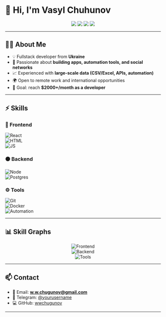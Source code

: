 # 👋 Hi, I'm Vasyl Chuhunov  

<div align="center">
  <img src="https://img.shields.io/badge/Frontend-React-blue?style=for-the-badge&logo=react" />
  <img src="https://img.shields.io/badge/Backend-Node.js-black?style=for-the-badge&logo=node.js" />
  <img src="https://img.shields.io/badge/Database-PostgreSQL-316192?style=for-the-badge&logo=postgresql" />
  <img src="https://img.shields.io/badge/Tools-GitHub-gray?style=for-the-badge&logo=github" />
</div>

---

## 🧑‍💻 About Me  

- 💡 Fullstack developer from **Ukraine**  
- 🚀 Passionate about **building apps, automation tools, and social networks**  
- 📈 Experienced with **large-scale data (CSV/Excel, APIs, automation)**  
- 🌍 Open to remote work and international opportunities  
- 🎯 Goal: reach **$2000+/month as a developer**  

---

## ⚡ Skills  

### 🔵 Frontend
 ![React](https://img.shields.io/badge/70%25-000000?style=for-the-badge&logo=react&logoColor=61DAFB)  
 ![HTML](https://img.shields.io/badge/95%25-000000?style=for-the-badge&logo=html5&logoColor=E34F26)  
 ![JS](https://img.shields.io/badge/80%25-000000?style=for-the-badge&logo=javascript&logoColor=F7DF1E)  

### ⚫ Backend
  ![Node](https://img.shields.io/badge/80%25-111111?style=for-the-badge&logo=node.js&logoColor=43853D)  
  ![Postgres](https://img.shields.io/badge/60%25-111111?style=for-the-badge&logo=postgresql&logoColor=316192)  

### ⚙️ Tools
  ![Git](https://img.shields.io/badge/90%25-333333?style=for-the-badge&logo=git&logoColor=F05032)  
  ![Docker](https://img.shields.io/badge/40%25-333333?style=for-the-badge&logo=docker&logoColor=2496ED)  
  ![Automation](https://img.shields.io/badge/80%25-333333?style=for-the-badge&logo=python&logoColor=3776AB)  

---

## 📊 Skill Graphs  

<div align="center">

![Frontend](https://img.shields.io/badge/Frontend-70%25-blue?style=for-the-badge&logo=react)  
![Backend](https://img.shields.io/badge/Backend-75%25-black?style=for-the-badge&logo=node.js)  
![Tools](https://img.shields.io/badge/Tools-70%25-gray?style=for-the-badge&logo=github)  

</div>

---

## 📫 Contact  

- 📧 Email: **w.w.chugunov@gmail.com**  
- 💬 Telegram: [@yourusername](https://t.me/Chugunofff)  
- 💻 GitHub: [wwchugunov](https://github.com/wwchugunov)  

---
